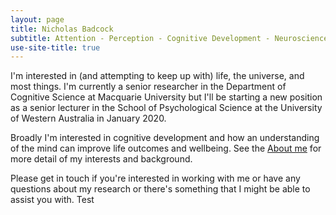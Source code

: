 ```yaml
---
layout: page
title: Nicholas Badcock
subtitle: Attention - Perception - Cognitive Development - Neuroscience
use-site-title: true
---
```


I'm interested in (and attempting to keep up with) life, the universe, and most things. I'm currently a senior researcher in the Department of Cognitive Science at Macquarie University but I'll be starting a new position as a senior lecturer in the School of Psychological Science at the University of Western Australia in January 2020.

Broadly I'm interested in cognitive development and how an understanding of the mind can improve life outcomes and wellbeing. See the [About me](/aboutme.md) for more detail of my interests and background.

Please get in touch if you're interested in working with me or have any questions about my research or there's something that I might be able to assist you with. Test
